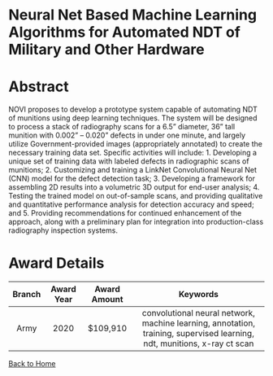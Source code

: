 
Neural Net Based Machine Learning Algorithms for Automated NDT of Military and Other Hardware
=============================================================================================

# Abstract


NOVI proposes to develop a prototype system capable of automating NDT of munitions using deep learning techniques. The system will be designed to process a stack of radiography scans for a 6.5” diameter, 36” tall munition with 0.002” – 0.020” defects in under one minute, and largely utilize Government-provided images (appropriately annotated) to create the necessary training data set. Specific activities will include: 1. Developing a unique set of training data with labeled defects in radiographic scans of munitions; 2. Customizing and training a LinkNet Convolutional Neural Net (CNN) model for the defect detection task; 3. Developing a framework for assembling 2D results into a volumetric 3D output for end-user analysis; 4. Testing the trained model on out-of-sample scans, and providing qualitative and quantitative performance analysis for detection accuracy and speed; and 5. Providing recommendations for continued enhancement of the approach, along with a preliminary plan for integration into production-class radiography inspection systems.  

# Award Details

|Branch|Award Year|Award Amount|Keywords|
| :---: | :---: | :---: | :---: |
|Army|2020|$109,910|convolutional neural network, machine learning, annotation, training, supervised learning, ndt, munitions, x-ray ct scan|
  
  


[Back to Home](https://github.com/chrischow/dod_sbir_awards#1051)